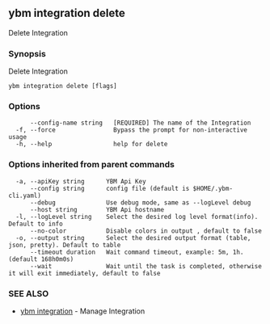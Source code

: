 ## ybm integration delete

Delete Integration

### Synopsis

Delete Integration

```
ybm integration delete [flags]
```

### Options

```
      --config-name string   [REQUIRED] The name of the Integration
  -f, --force                Bypass the prompt for non-interactive usage
  -h, --help                 help for delete
```

### Options inherited from parent commands

```
  -a, --apiKey string      YBM Api Key
      --config string      config file (default is $HOME/.ybm-cli.yaml)
      --debug              Use debug mode, same as --logLevel debug
      --host string        YBM Api hostname
  -l, --logLevel string    Select the desired log level format(info). Default to info
      --no-color           Disable colors in output , default to false
  -o, --output string      Select the desired output format (table, json, pretty). Default to table
      --timeout duration   Wait command timeout, example: 5m, 1h. (default 168h0m0s)
      --wait               Wait until the task is completed, otherwise it will exit immediately, default to false
```

### SEE ALSO

* [ybm integration](ybm_integration.md)	 - Manage Integration

